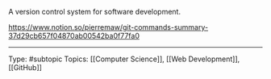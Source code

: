 A version control system for software development.

https://www.notion.so/pierremaw/git-commands-summary-37d29cb657f04870ab00542ba0f77fa0

___
Type: #subtopic 
Topics: [[Computer Science]], [[Web Development]], [[GitHub]]


